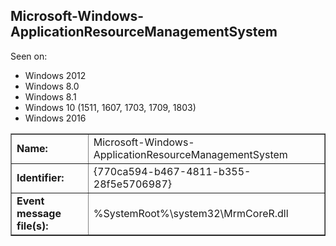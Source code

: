 ## Microsoft-Windows-ApplicationResourceManagementSystem

Seen on:
* Windows 2012
* Windows 8.0
* Windows 8.1
* Windows 10 (1511, 1607, 1703, 1709, 1803)
* Windows 2016

<table border="1" class="docutils">
  <tbody>
    <tr>
      <td><b>Name:</b></td>
      <td>Microsoft-Windows-ApplicationResourceManagementSystem</td>
    </tr>
    <tr>
      <td><b>Identifier:</b></td>
      <td>{770ca594-b467-4811-b355-28f5e5706987}</td>
    </tr>
    <tr>
      <td><b>Event message file(s):</b></td>
      <td>%SystemRoot%\system32\MrmCoreR.dll</td>
    </tr>
  </tbody>
</table>

&nbsp;

